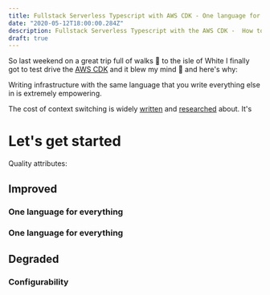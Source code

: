 ```yaml
---
title: Fullstack Serverless Typescript with AWS CDK - One language for everything
date: "2020-05-12T18:00:00.284Z"
description: Fullstack Serverless Typescript with the AWS CDK -  How to improve your productivity and use one language for your entire team, for the entire stack.
draft: true
---
```


So last weekend on a great trip full of walks 🌄 to the isle of White I finally got to test drive the [AWS CDK](https://docs.aws.amazon.com/cdk/latest/guide/home.html) and it blew my mind 🤯 and here's why:

Writing infrastructure with the same language that you write everything else in is extremely empowering.

The cost of context switching is widely [written](https://www.forbes.com/sites/timfrancis/2017/06/12/the-real-cost-of-context-switching/#46f28a962623) and [researched](https://www.apa.org/research/action/multitask) about. It's


# Let's get started






Quality attributes:

## Improved

### One language for everything

### One language for everything

## Degraded

### Configurability